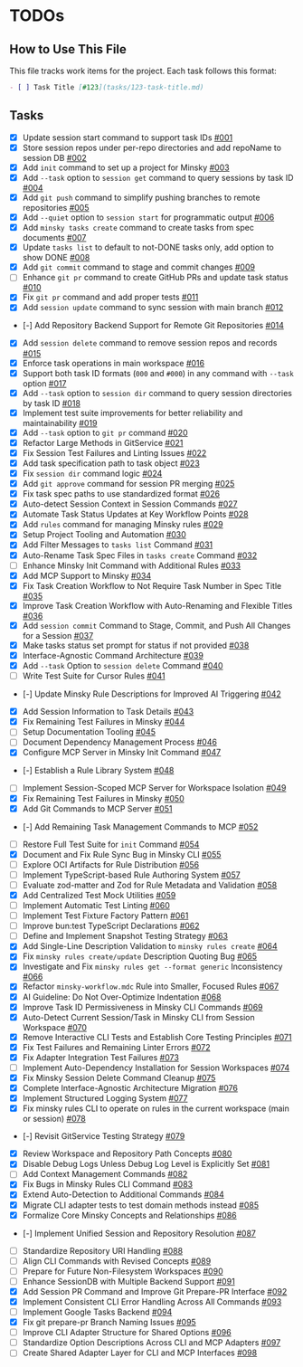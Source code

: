 # TODOs

## How to Use This File

This file tracks work items for the project. Each task follows this format:

```markdown
- [ ] Task Title [#123](tasks/123-task-title.md)
```

## Tasks

- [x] Update session start command to support task IDs [#001](tasks/001-update-session-start-task-id.md)
- [x] Store session repos under per-repo directories and add repoName to session DB [#002](tasks/002-per-repo-session-storage.md)
- [x] Add `init` command to set up a project for Minsky [#003](tasks/003-add-init-command.md)
- [x] Add `--task` option to `session get` command to query sessions by task ID [#004](tasks/004-add-task-option-to-session-get.md)
- [x] Add `git push` command to simplify pushing branches to remote repositories [#005](tasks/005-add-git-push-command.md)
- [x] Add `--quiet` option to `session start` for programmatic output [#006](tasks/006-add-quiet-option-to-session-start.md)
- [x] Add `minsky tasks create` command to create tasks from spec documents [#007](tasks/007-add-tasks-create-command.md)
- [x] Update `tasks list` to default to not-DONE tasks only, add option to show DONE [#008](tasks/008-update-tasks-list-hide-done.md)
- [x] Add `git commit` command to stage and commit changes [#009](tasks/009-add-git-commit-command.md)
- [ ] Enhance `git pr` command to create GitHub PRs and update task status [#010](tasks/010-enhance-git-pr-command.md)
- [x] Fix `git pr` command and add proper tests [#011](tasks/011-fix-git-pr-command-and-add-proper-tests.md)
- [x] Add `session update` command to sync session with main branch [#012](tasks/012-add-session-update-command.md)
- [-] Add Repository Backend Support for Remote Git Repositories [#014](tasks/014-add-repository-backend-support.md)
- [x] Add `session delete` command to remove session repos and records [#015](tasks/015-add-session-delete-command.md)
- [x] Enforce task operations in main workspace [#016](tasks/016-enforce-main-workspace-task-operations.md)
- [x] Support both task ID formats (`000` and `#000`) in any command with `--task` option [#017](tasks/017-support-task-id-format-in-task-option.md)
- [x] Add `--task` option to `session dir` command to query session directories by task ID [#018](tasks/018-add-task-option-to-session-dir.md)
- [x] Implement test suite improvements for better reliability and maintainability [#019](tasks/019-implement-test-suite-improvements.md)
- [x] Add `--task` option to `git pr` command [#020](tasks/020-add-task-option-to-git-pr.md)
- [x] Refactor Large Methods in GitService [#021](tasks/021-refactor-large-methods-in-git-service.md)
- [x] Fix Session Test Failures and Linting Issues [#022](tasks/022-fix-session-test-failures.md)
- [x] Add task specification path to task object [#023](tasks/023-add-task-spec-path-to-task-object.md)
- [x] Fix `session dir` command logic [#024](tasks/024-fix-session-dir-command-logic.md)
- [x] Add `git approve` command for session PR merging [#025](tasks/025-add-git-approve-command.md)
- [x] Fix task spec paths to use standardized format [#026](tasks/026-fix-task-spec-paths.md)
- [x] Auto-detect Session Context in Session Commands [#027](tasks/027-autodetect-session-in-commands.md)
- [x] Automate Task Status Updates at Key Workflow Points [#028](process/tasks/028-automate-task-status-updates-at-key-workflow-points.md)
- [x] Add `rules` command for managing Minsky rules [#029](process/tasks/029-add-rules-command.md)
- [x] Setup Project Tooling and Automation [#030](process/tasks/030-setup-project-tooling-and-automation.md)
- [x] Add Filter Messages to `tasks list` Command [#031](tasks/031-add-task-filter-messages.md)
- [x] Auto-Rename Task Spec Files in `tasks create` Command [#032](tasks/032-auto-rename-task-spec-files.md)
- [ ] Enhance Minsky Init Command with Additional Rules [#033](tasks/033-enhance-init-command-with-additional-rules.md)
- [x] Add MCP Support to Minsky [#034](process/tasks/034-mcp-support.md)
- [x] Fix Task Creation Workflow to Not Require Task Number in Spec Title [#035](process/tasks/035-task-create-title-workflow-fix.md)
- [x] Improve Task Creation Workflow with Auto-Renaming and Flexible Titles [#036](tasks/036-improve-task-creation-workflow.md)
- [x] Add `session commit` Command to Stage, Commit, and Push All Changes for a Session [#037](tasks/037-session-commit-command.md)
- [x] Make tasks status set prompt for status if not provided [#038](tasks/038-tasks-status-set-prompt.md)
- [x] Interface-Agnostic Command Architecture [#039](process/tasks/039-interface-agnostic-commands.md)
- [x] Add `--task` Option to `session delete` Command [#040](process/tasks/040-add-task-option-to-session-delete-command.md)
- [ ] Write Test Suite for Cursor Rules [#041](process/tasks/041-write-test-suite-for-cursor-rules.md)
- [-] Update Minsky Rule Descriptions for Improved AI Triggering [#042](process/tasks/042-update-minsky-rule-descriptions-for-improved-ai-triggering.md)
- [x] Add Session Information to Task Details [#043](tasks/043-add-session-information-to-task-details.md)
- [x] Fix Remaining Test Failures in Minsky [#044](process/tasks/044-fix-remaining-test-failures-in-minsky.md)
- [ ] Setup Documentation Tooling [#045](process/tasks/045-setup-documentation-tooling.md)
- [ ] Document Dependency Management Process [#046](process/tasks/046-document-dependency-management-process.md)
- [x] Configure MCP Server in Minsky Init Command [#047](process/tasks/047-configure-mcp-server-in-minsky-init-command.md)
- [-] Establish a Rule Library System [#048](process/tasks/048-establish-a-rule-library-system.md)
- [ ] Implement Session-Scoped MCP Server for Workspace Isolation [#049](process/tasks/049-implement-session-scoped-mcp-server-for-workspace-isolation.md)
- [x] Fix Remaining Test Failures in Minsky [#050](process/tasks/050-fix-remaining-test-failures-in-minsky.md)
- [x] Add Git Commands to MCP Server [#051](process/tasks/051-add-git-commands-to-mcp-server.md)
- [-] Add Remaining Task Management Commands to MCP [#052](process/tasks/052-add-remaining-task-management-commands-to-mcp.md)
- [ ] Restore Full Test Suite for `init` Command [#054](process/tasks/054-restore-full-test-suite-for-init-command.md)
- [x] Document and Fix Rule Sync Bug in Minsky CLI [#055](process/tasks/055-document-and-fix-rule-sync-bug-in-minsky-cli.md)
- [ ] Explore OCI Artifacts for Rule Distribution [#056](process/tasks/056-explore-oci-artifacts-for-rule-distribution.md)
- [ ] Implement TypeScript-based Rule Authoring System [#057](process/tasks/057-implement-typescript-based-rule-authoring-system.md)
- [ ] Evaluate zod-matter and Zod for Rule Metadata and Validation [#058](process/tasks/058-evaluate-zod-matter-and-zod-for-rule-metadata-and-validation.md)
- [x] Add Centralized Test Mock Utilities [#059](process/tasks/059-add-centralized-test-mock-utilities.md)
- [ ] Implement Automatic Test Linting [#060](process/tasks/060-implement-automatic-test-linting.md)
- [ ] Implement Test Fixture Factory Pattern [#061](process/tasks/061-implement-test-fixture-factory-pattern.md)
- [ ] Improve bun:test TypeScript Declarations [#062](process/tasks/062-improve-bun-test-typescript-declarations.md)
- [ ] Define and Implement Snapshot Testing Strategy [#063](process/tasks/063-define-and-implement-snapshot-testing-strategy.md)
- [x] Add Single-Line Description Validation to `minsky rules create` [#064](process/tasks/064-add-single-line-description-validation-to-minsky-rules-create-.md)
- [x] Fix `minsky rules create/update` Description Quoting Bug [#065](process/tasks/065-fix-minsky-rules-create-update-description-quoting-bug.md)
- [x] Investigate and Fix `minsky rules get --format generic` Inconsistency [#066](process/tasks/066-investigate-and-fix-minsky-rules-get-format-generic-inconsistency.md)
- [x] Refactor `minsky-workflow.mdc` Rule into Smaller, Focused Rules [#067](process/tasks/067-refactor-minsky-workflow-mdc-rule-into-smaller-focused-rules.md)
- [x] AI Guideline: Do Not Over-Optimize Indentation [#068](process/tasks/068-ai-guideline-do-not-over-optimize-indentation.md)
- [x] Improve Task ID Permissiveness in Minsky CLI Commands [#069](process/tasks/069-improve-task-id-permissiveness-in-minsky-cli-commands.md)
- [x] Auto-Detect Current Session/Task in Minsky CLI from Session Workspace [#070](process/tasks/070-auto-detect-current-session-task-in-minsky-cli-from-session-workspace.md)
- [x] Remove Interactive CLI Tests and Establish Core Testing Principles [#071](process/tasks/071-remove-interactive-cli-tests-and-establish-core-testing-principles.md)
- [x] Fix Test Failures and Remaining Linter Errors [#072](process/tasks/072-fix-test-failures-and-remaining-linter-errors.md)
- [x] Fix Adapter Integration Test Failures [#073](process/tasks/073-fix-adapter-integration-test-failures.md)
- [ ] Implement Auto-Dependency Installation for Session Workspaces [#074](process/tasks/074-implement-auto-dependency-installation-for-session-workspaces.md)
- [x] Fix Minsky Session Delete Command Cleanup [#075](process/tasks/075-fix-minsky-session-delete-command-cleanup.md)
- [x] Complete Interface-Agnostic Architecture Migration [#076](process/tasks/076-complete-interface-agnostic-architecture-migration.md)
- [x] Implement Structured Logging System [#077](process/tasks/077-implement-structured-logging-system.md)
- [x] Fix minsky rules CLI to operate on rules in the current workspace (main or session) [#078](process/tasks/078-fix-minsky-rules-cli-to-operate-on-rules-in-the-current-workspace-main-or-session-.md)
- [-] Revisit GitService Testing Strategy [#079](process/tasks/079-revisit-gitservice-testing-strategy.md)
- [x] Review Workspace and Repository Path Concepts [#080](process/tasks/080-review-workspace-and-repository-path-concepts.md)
- [x] Disable Debug Logs Unless Debug Log Level is Explicitly Set [#081](process/tasks/081-disable-debug-logs-unless-debug-log-level-is-explicitly-set.md)
- [ ] Add Context Management Commands [#082](process/tasks/082-add-context-management-commands.md)
- [x] Fix Bugs in Minsky Rules CLI Command [#083](process/tasks/083-fix-bugs-in-minsky-rules-cli-command.md)
- [x] Extend Auto-Detection to Additional Commands [#084](process/tasks/084-extend-auto-detection-to-additional-commands.md)
- [x] Migrate CLI adapter tests to test domain methods instead [#085](process/tasks/085-migrate-cli-adapter-tests-to-test-domain-methods-instead.md)
- [x] Formalize Core Minsky Concepts and Relationships [#086](process/tasks/086-formalize-core-minsky-concepts-and-relationships.md)
- [-] Implement Unified Session and Repository Resolution [#087](process/tasks/087-implement-unified-session-and-repository-resolution.md)
- [ ] Standardize Repository URI Handling [#088](process/tasks/088-standardize-repository-uri-handling.md)
- [ ] Align CLI Commands with Revised Concepts [#089](process/tasks/089-align-cli-commands-with-revised-concepts.md)
- [ ] Prepare for Future Non-Filesystem Workspaces [#090](process/tasks/090-prepare-for-future-non-filesystem-workspaces.md)
- [ ] Enhance SessionDB with Multiple Backend Support [#091](process/tasks/091-enhance-sessiondb-with-multiple-backend-support.md)
- [x] Add Session PR Command and Improve Git Prepare-PR Interface [#092](process/tasks/092-add-session-pr-command-and-improve-git-prepare-pr-interface.md)
- [x] Implement Consistent CLI Error Handling Across All Commands [#093](process/tasks/093-implement-consistent-cli-error-handling-across-all-commands.md)
- [ ] Implement Google Tasks Backend [#094](process/tasks/094-implement-google-tasks-backend.md)
- [x] Fix git prepare-pr Branch Naming Issues [#095](process/tasks/095-fix-git-prepare-pr-branch-naming-issues.md)
- [ ] Improve CLI Adapter Structure for Shared Options [#096](process/tasks/096-improve-cli-adapter-structure-for-shared-options.md)
- [ ] Standardize Option Descriptions Across CLI and MCP Adapters [#097](process/tasks/097-standardize-option-descriptions-across-cli-and-mcp-adapters.md)
- [ ] Create Shared Adapter Layer for CLI and MCP Interfaces [#098](process/tasks/098-create-shared-adapter-layer-for-cli-and-mcp-interfaces.md)
